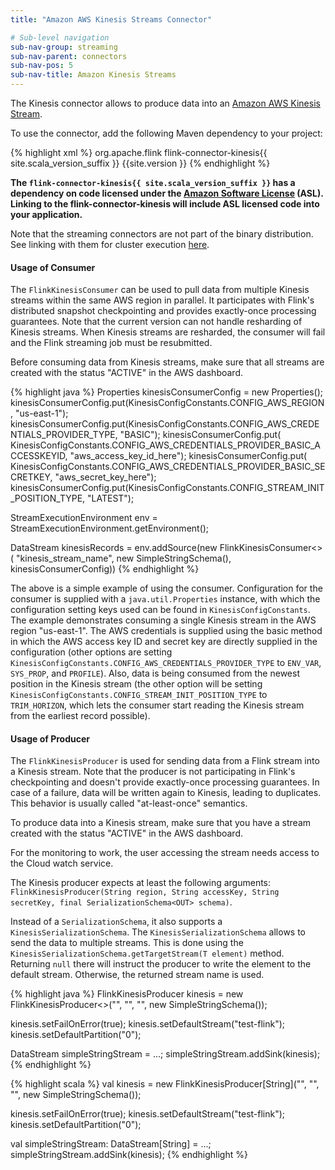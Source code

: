 ```yaml
---
title: "Amazon AWS Kinesis Streams Connector"

# Sub-level navigation
sub-nav-group: streaming
sub-nav-parent: connectors
sub-nav-pos: 5
sub-nav-title: Amazon Kinesis Streams
---
```

<!--
Licensed to the Apache Software Foundation (ASF) under one
or more contributor license agreements.  See the NOTICE file
distributed with this work for additional information
regarding copyright ownership.  The ASF licenses this file
to you under the Apache License, Version 2.0 (the
"License"); you may not use this file except in compliance
with the License.  You may obtain a copy of the License at

  http://www.apache.org/licenses/LICENSE-2.0

Unless required by applicable law or agreed to in writing,
software distributed under the License is distributed on an
"AS IS" BASIS, WITHOUT WARRANTIES OR CONDITIONS OF ANY
KIND, either express or implied.  See the License for the
specific language governing permissions and limitations
under the License.
-->

The Kinesis connector allows to produce data into an [Amazon AWS Kinesis Stream](http://aws.amazon.com/kinesis/streams/). 

To use the connector, add the following Maven dependency to your project:

{% highlight xml %}
<dependency>
  <groupId>org.apache.flink</groupId>
  <artifactId>flink-connector-kinesis{{ site.scala_version_suffix }}</artifactId>
  <version>{{site.version }}</version>
</dependency>
{% endhighlight %}

**The `flink-connector-kinesis{{ site.scala_version_suffix }}` has a dependency on code licensed under the [Amazon Software License](https://aws.amazon.com/asl/) (ASL).
Linking to the flink-connector-kinesis will include ASL licensed code into your application.**

Note that the streaming connectors are not part of the binary distribution. 
See linking with them for cluster execution [here]({{site.baseurl}}/apis/cluster_execution.html#linking-with-modules-not-contained-in-the-binary-distribution).

#### Usage of Consumer

The `FlinkKinesisConsumer` can be used to pull data from multiple Kinesis streams within the same AWS region in parallel.
It participates with Flink's distributed snapshot checkpointing and provides exactly-once processing guarantees. Note
that the current version can not handle resharding of Kinesis streams. When Kinesis streams are resharded, the consumer
will fail and the Flink streaming job must be resubmitted.

Before consuming data from Kinesis streams, make sure that all streams are created with the status "ACTIVE" in the AWS dashboard.

<div class="codetabs" markdown="1">
<div data-lang="java" markdown="1">
{% highlight java %}
Properties kinesisConsumerConfig = new Properties();
kinesisConsumerConfig.put(KinesisConfigConstants.CONFIG_AWS_REGION, "us-east-1");
kinesisConsumerConfig.put(KinesisConfigConstants.CONFIG_AWS_CREDENTIALS_PROVIDER_TYPE, "BASIC");
kinesisConsumerConfig.put(
    KinesisConfigConstants.CONFIG_AWS_CREDENTIALS_PROVIDER_BASIC_ACCESSKEYID,
    "aws_access_key_id_here");
kinesisConsumerConfig.put(
    KinesisConfigConstants.CONFIG_AWS_CREDENTIALS_PROVIDER_BASIC_SECRETKEY,
    "aws_secret_key_here");
kinesisConsumerConfig.put(KinesisConfigConstants.CONFIG_STREAM_INIT_POSITION_TYPE, "LATEST");

StreamExecutionEnvironment env = StreamExecutionEnvironment.getEnvironment();

DataStream<String> kinesisRecords = env.addSource(new FlinkKinesisConsumer<>(
    "kinesis_stream_name", new SimpleStringSchema(), kinesisConsumerConfig))
{% endhighlight %}
</div>
</div>

The above is a simple example of using the consumer. Configuration for the consumer is supplied with a `java.util.Properties`
instance, with which the configuration setting keys used can be found in `KinesisConfigConstants`. The example
demonstrates consuming a single Kinesis stream in the AWS region "us-east-1". The AWS credentials is supplied using the basic method in which
the AWS access key ID and secret key are directly supplied in the configuration (other options are setting
`KinesisConfigConstants.CONFIG_AWS_CREDENTIALS_PROVIDER_TYPE` to `ENV_VAR`, `SYS_PROP`, and `PROFILE`). Also, data is being consumed
from the newest position in the Kinesis stream (the other option will be setting `KinesisConfigConstants.CONFIG_STREAM_INIT_POSITION_TYPE`
to `TRIM_HORIZON`, which lets the consumer start reading the Kinesis stream from the earliest record possible).

#### Usage of Producer

The `FlinkKinesisProducer` is used for sending data from a Flink stream into a Kinesis stream. Note that the producer is not participating in 
Flink's checkpointing and doesn't provide exactly-once processing guarantees. In case of a failure, data will be written again
to Kinesis, leading to duplicates. This behavior is usually called "at-least-once" semantics.

To produce data into a Kinesis stream, make sure that you have a stream created with the status "ACTIVE" in the AWS dashboard.

For the monitoring to work, the user accessing the stream needs access to the Cloud watch service.

The Kinesis producer expects at least the following arguments: `FlinkKinesisProducer(String region, String accessKey, String secretKey, final SerializationSchema<OUT> schema)`.


Instead of a `SerializationSchema`, it also supports a `KinesisSerializationSchema`. The `KinesisSerializationSchema` allows to send the data to multiple streams. This is 
done using the `KinesisSerializationSchema.getTargetStream(T element)` method. Returning `null` there will instruct the producer to write the element to the default stream.
Otherwise, the returned stream name is used.

<div class="codetabs" markdown="1">
<div data-lang="java" markdown="1">
{% highlight java %}
FlinkKinesisProducer<String> kinesis = new FlinkKinesisProducer<>("<aws region>",
        "<accessKey>", "<secretKey>", new SimpleStringSchema());

kinesis.setFailOnError(true);
kinesis.setDefaultStream("test-flink");
kinesis.setDefaultPartition("0");

DataStream<String> simpleStringStream = ...;
simpleStringStream.addSink(kinesis);
{% endhighlight %}
</div>
<div data-lang="scala" markdown="1">
{% highlight scala %}
val kinesis = new FlinkKinesisProducer[String]("<aws region>",
        "<accessKey>", "<secretKey>", new SimpleStringSchema());

kinesis.setFailOnError(true);
kinesis.setDefaultStream("test-flink");
kinesis.setDefaultPartition("0");

val simpleStringStream: DataStream[String] = ...;
simpleStringStream.addSink(kinesis);
{% endhighlight %}
</div>
</div>


		
		
